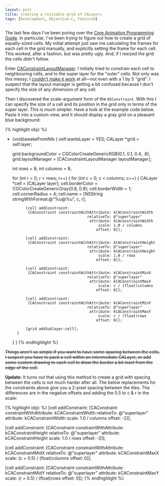 ```yaml
---
layout: post
title: Creating a resizable grid of CALayers
tags: [Development, Objective-C, Featured]
---
```


The last few days I've been poring over the [Core Animation Programming
Guide][coreanimation]. In particular, I've been trying to figure out how to
create a grid of equally-sized cells. My initial attempt just saw me
calculating the frames for each cell in the grid manually, and explicitly
setting the frame for each cell. This worked, after a fashion, but was
pretty ugly. And, if I resized the grid the cells didn't follow.

[coreanimation]: http://developer.apple.com/documentation/Cocoa/Conceptual/CoreAnimation_guide/Introduction/Introduction.html

Enter [CAConstraintLayoutManager][]. I initially tried to constrain each
cell to neighbouring cells, and to the super layer for the "outer" cells.
Not only was this messy; I [couldn't make it
work](http://lists.apple.com/archives/quartz-dev/2008/Sep/msg00044.html) at
all—not even with a 1 by 5 "grid". I suspect that the layout manager is
getting a bit confused because I don't specify the size of any dimension of
any cell.

[caconstraintlayoutmanager]: http://developer.apple.com/documentation/GraphicsImaging/Reference/CAConstraintLayoutManager_class/Introduction/Introduction.html#//apple_ref/doc/uid/TP40004498-CH1

Then I discovered the scale-argument form of the `NSConstraint`. With this I
can specify the size of a cell and its position in the grid only in terms of the super
layer. This is *much* simpler. Have a look at the example code below. Paste it into a
custom view, and it should display a gray grid on a pleasant blue background:

{% highlight objc %}
- (void)awakeFromNib {
    self.wantsLayer = YES;
    CALayer *grid = self.layer;

    grid.backgroundColor = CGColorCreateGenericRGB(0.1, 0.1, 0.4, .8);
    grid.layoutManager = [CAConstraintLayoutManager layoutManager];

    int rows = 8;
    int columns = 8;

    for (int r = 0; r < rows; r++) {
        for (int c = 0; c < columns; c++) {
            CALayer *cell = [CALayer layer];
            cell.borderColor = CGColorCreateGenericGray(0.8, 0.8);
            cell.borderWidth = 1;
            cell.cornerRadius = 4;
            cell.name = [NSString stringWithFormat:@"%u@%u", c, r];

            [cell addConstraint:
             [CAConstraint constraintWithAttribute: kCAConstraintWidth
                                        relativeTo: @"superlayer"
                                         attribute: kCAConstraintWidth
                                             scale: 1.0 / columns
                                            offset: 0]];

            [cell addConstraint:
             [CAConstraint constraintWithAttribute: kCAConstraintHeight
                                        relativeTo: @"superlayer"
                                         attribute: kCAConstraintHeight
                                             scale: 1.0 / rows
                                            offset: 0]];

            [cell addConstraint:
             [CAConstraint constraintWithAttribute: kCAConstraintMinX
                                        relativeTo: @"superlayer"
                                         attribute: kCAConstraintMaxX
                                             scale: c / (float)columns
                                            offset: 0]];

            [cell addConstraint:
             [CAConstraint constraintWithAttribute: kCAConstraintMinY
                                        relativeTo: @"superlayer"
                                         attribute: kCAConstraintMaxY
                                             scale: r / (float)rows
                                            offset: 0]];

            [grid addSublayer:cell];
        }
    }
}
{% endhighlight %}

<del>Things aren't so simple if you want to have some spacing between the
cells. I suspect you have to pack a cell within an intermediate CALayer, or
add some custom drawing to each cell to draw the border a bit inset from the
edge of the cell.</del>

**Update:** It turns out that using this method to create a grid with spacing between the
cells is not much harder after all. The below replacements for the constraints above give
you a 2-pixel spacing between the tiles. The differences are in the negative offsets and
adding the 0.5 to c & r in the scale:

{% highlight objc %}
[cell addConstraint:
 [CAConstraint constraintWithAttribute: kCAConstraintWidth
                            relativeTo: @"superlayer"
                             attribute: kCAConstraintWidth
                                 scale: 1.0 / columns
                                offset: -2]];

[cell addConstraint:
 [CAConstraint constraintWithAttribute: kCAConstraintHeight
                            relativeTo: @"superlayer"
                             attribute: kCAConstraintHeight
                                 scale: 1.0 / rows
                                offset: -2]];

[cell addConstraint:
 [CAConstraint constraintWithAttribute: kCAConstraintMidX
                            relativeTo: @"superlayer"
                             attribute: kCAConstraintMaxX
                                 scale: (c + 0.5) / (float)columns
                                offset: 0]];

[cell addConstraint:
 [CAConstraint constraintWithAttribute: kCAConstraintMidY
                            relativeTo: @"superlayer"
                             attribute: kCAConstraintMaxY
                                 scale: (r + 0.5) / (float)rows
                                offset: 0]];
{% endhighlight %}
